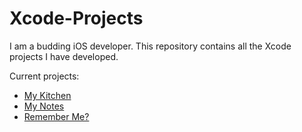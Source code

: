 # Xcode-Projects
I am a budding iOS developer. This repository contains all the Xcode projects I have developed.

Current projects:
- [My Kitchen](/My%20Kitchen)
- [My Notes](/My%20Notes)
- [Remember Me?](/Remember%20Me%3F)
